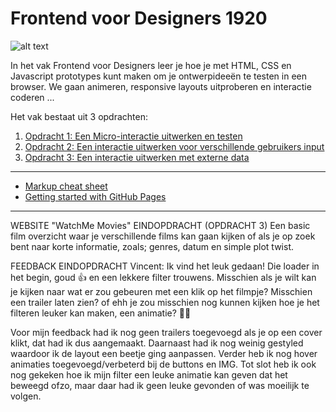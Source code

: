 # Frontend voor Designers 1920

![alt text](./img/F4Dsplash.png "Frontend voor Design Splash")

In het vak Frontend voor Designers leer je hoe je met HTML, CSS en Javascript prototypes kunt maken om je ontwerpideeën te testen in een browser. We gaan animeren, responsive layouts uitproberen en interactie coderen ...


Het vak bestaat uit 3 opdrachten:

1. [Opdracht 1: Een Micro-interactie uitwerken en testen](opdracht1/)
2. [Opdracht 2: Een interactie uitwerken voor verschillende gebruikers input](opdracht2/)
3. [Opdracht 3: Een interactie uitwerken met externe data](opdracht3/)


---
- [Markup cheat sheet](https://github.com/adam-p/markdown-here/wiki/Markdown-Cheatsheet)
- [Getting started with GitHub Pages](https://guides.github.com/features/pages/)


---
WEBSITE "WatchMe Movies" EINDOPDRACHT (OPDRACHT 3)
Een basic film overzicht waar je verschillende films kan gaan kijken of als je op zoek bent naar korte informatie, zoals; genres, datum en simple plot twist. 

FEEDBACK EINDOPDRACHT
Vincent: Ik vind het leuk gedaan! Die loader in het begin, goud :thumbsup: en een lekkere filter trouwens.  Misschien als je wilt kan je kijken naar wat er zou gebeuren met een klik op het filmpje? Misschien een trailer laten zien? of ehh je zou misschien nog kunnen kijken hoe je het filteren leuker kan maken, een animatie? :man_shrugging:

Voor mijn feedback had ik nog geen trailers toegevoegd als je op een cover klikt, dat had ik dus aangemaakt. Daarnaast had ik nog weinig gestyled waardoor ik de layout een beetje ging aanpassen. Verder heb ik nog hover animaties toegevoegd/verbeterd bij de buttons en IMG. Tot slot heb ik ook nog gekeken hoe ik mijn filter een leuke animatie kan geven dat het beweegd ofzo, maar daar had ik geen leuke gevonden of was moeilijk te volgen.
